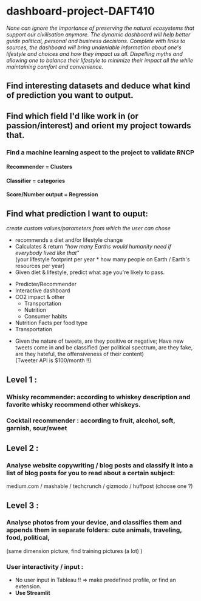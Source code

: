 # dashboard-project-DAFT410

*None can ignore the importance of preserving the natural ecosystems that support our civilisation anymore. The dynamic dashboard will help better guide political, personal and business decisions. Complete with links to sources,  the dashboard will bring undeniable information about one's lifestyle and choices and how they impact us all. Dispelling myths and allowing one to balance their lifestyle to minimize their impact all the while maintaining comfort and convenience.*  

## Find interesting datasets and deduce what kind of prediction you want to output.  

## Find which field I'd like work in (or passion/interest) and orient my project towards that.

### Find a machine learning aspect to the project to validate RNCP  
#### Recommender = Clusters
#### Classifier = categories
#### Score/Number output = Regression



## Find what prediction I want to ouput:  
*create custom values/parameters from which the user can chose*  
* recommends a diet and/or lifestyle change
* Calculates & return *"how many Earths would humanity need if everybody lived like that"*  
(your lifestyle footprint per year * how many people on Earth / Earth's resources per year)
* Given diet & lifestyle, predict what age you're likely to pass.  
- Predicter/Recommender
- Interactive dashboard
- CO2 impact & other
  - Transportation
  - Nutrition
  - Consumer habits
- Nutrition Facts per food type
- Transportation

* Given the nature of tweets, are they positive or negative; Have new tweets come in and be classified (per political spectrum, are they fake, are they hateful, the offensiveness of their content)  
(Tweeter API is $100/month !!)

## Level 1 :
### Whisky recommender: according to whiskey description and favorite whisky recommend other whiskeys.  

### Cocktail recommender : according to fruit, alcohol, soft, garnish, sour/sweet

## Level 2 :
### Analyse website copywriting / blog posts and classify it into a list of blog posts for you to read about a certain subject:  
medium.com / mashable / techcrunch / gizmodo / huffpost (choose one ?)

## Level 3 :
### Analyse photos from your device, and classifies them and appends them in separate folders: cute animals, traveling, food, political, 
(same dimension picture, find training pictures (a lot) )



### User interactivity / input :
* No user input in Tableau !! => make predefined profile, or find an extension.
* **Use Streamlit**



